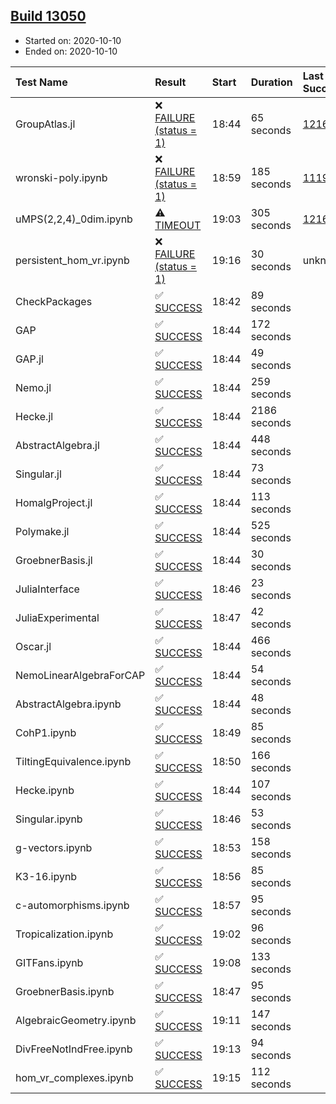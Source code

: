 ## [Build 13050](https://oscarci.mathematik.uni-kl.de/job/oscar/13050/)

* Started on: 2020-10-10
* Ended on: 2020-10-10

| Test Name    | Result | Start | Duration | Last Success | First Failure |
|:-------------|:-------|:------|:---------|:-------------|:--------------|
| GroupAtlas.jl | ❌ [FAILURE (status = 1)](https://oscarci.mathematik.uni-kl.de/job/oscar/13050/artifact/logs/build-13050/GroupAtlas.jl.log) | 18:44 | 65 seconds | [12167](https://oscarci.mathematik.uni-kl.de/job/oscar/12167/) | [12168](https://oscarci.mathematik.uni-kl.de/job/oscar/12168/) |
| wronski-poly.ipynb | ❌ [FAILURE (status = 1)](https://oscarci.mathematik.uni-kl.de/job/oscar/13050/artifact/logs/build-13050/wronski-poly.ipynb.log) | 18:59 | 185 seconds | [11192](https://oscarci.mathematik.uni-kl.de/job/oscar/11192/) | [11193](https://oscarci.mathematik.uni-kl.de/job/oscar/11193/) |
| uMPS(2,2,4)_0dim.ipynb | ⚠ [TIMEOUT](https://oscarci.mathematik.uni-kl.de/job/oscar/13050/artifact/logs/build-13050/uMPS-2-2-4-_0dim.ipynb.log) | 19:03 | 305 seconds | [12167](https://oscarci.mathematik.uni-kl.de/job/oscar/12167/) | [12168](https://oscarci.mathematik.uni-kl.de/job/oscar/12168/) |
| persistent_hom_vr.ipynb | ❌ [FAILURE (status = 1)](https://oscarci.mathematik.uni-kl.de/job/oscar/13050/artifact/logs/build-13050/persistent_hom_vr.ipynb.log) | 19:16 | 30 seconds | unknown | unknown |
| CheckPackages | ✅ [SUCCESS](https://oscarci.mathematik.uni-kl.de/job/oscar/13050/artifact/logs/build-13050/CheckPackages.log) | 18:42 | 89 seconds |  |  |
| GAP | ✅ [SUCCESS](https://oscarci.mathematik.uni-kl.de/job/oscar/13050/artifact/logs/build-13050/GAP.log) | 18:44 | 172 seconds |  |  |
| GAP.jl | ✅ [SUCCESS](https://oscarci.mathematik.uni-kl.de/job/oscar/13050/artifact/logs/build-13050/GAP.jl.log) | 18:44 | 49 seconds |  |  |
| Nemo.jl | ✅ [SUCCESS](https://oscarci.mathematik.uni-kl.de/job/oscar/13050/artifact/logs/build-13050/Nemo.jl.log) | 18:44 | 259 seconds |  |  |
| Hecke.jl | ✅ [SUCCESS](https://oscarci.mathematik.uni-kl.de/job/oscar/13050/artifact/logs/build-13050/Hecke.jl.log) | 18:44 | 2186 seconds |  |  |
| AbstractAlgebra.jl | ✅ [SUCCESS](https://oscarci.mathematik.uni-kl.de/job/oscar/13050/artifact/logs/build-13050/AbstractAlgebra.jl.log) | 18:44 | 448 seconds |  |  |
| Singular.jl | ✅ [SUCCESS](https://oscarci.mathematik.uni-kl.de/job/oscar/13050/artifact/logs/build-13050/Singular.jl.log) | 18:44 | 73 seconds |  |  |
| HomalgProject.jl | ✅ [SUCCESS](https://oscarci.mathematik.uni-kl.de/job/oscar/13050/artifact/logs/build-13050/HomalgProject.jl.log) | 18:44 | 113 seconds |  |  |
| Polymake.jl | ✅ [SUCCESS](https://oscarci.mathematik.uni-kl.de/job/oscar/13050/artifact/logs/build-13050/Polymake.jl.log) | 18:44 | 525 seconds |  |  |
| GroebnerBasis.jl | ✅ [SUCCESS](https://oscarci.mathematik.uni-kl.de/job/oscar/13050/artifact/logs/build-13050/GroebnerBasis.jl.log) | 18:44 | 30 seconds |  |  |
| JuliaInterface | ✅ [SUCCESS](https://oscarci.mathematik.uni-kl.de/job/oscar/13050/artifact/logs/build-13050/JuliaInterface.log) | 18:46 | 23 seconds |  |  |
| JuliaExperimental | ✅ [SUCCESS](https://oscarci.mathematik.uni-kl.de/job/oscar/13050/artifact/logs/build-13050/JuliaExperimental.log) | 18:47 | 42 seconds |  |  |
| Oscar.jl | ✅ [SUCCESS](https://oscarci.mathematik.uni-kl.de/job/oscar/13050/artifact/logs/build-13050/Oscar.jl.log) | 18:44 | 466 seconds |  |  |
| NemoLinearAlgebraForCAP | ✅ [SUCCESS](https://oscarci.mathematik.uni-kl.de/job/oscar/13050/artifact/logs/build-13050/NemoLinearAlgebraForCAP.log) | 18:44 | 54 seconds |  |  |
| AbstractAlgebra.ipynb | ✅ [SUCCESS](https://oscarci.mathematik.uni-kl.de/job/oscar/13050/artifact/logs/build-13050/AbstractAlgebra.ipynb.log) | 18:44 | 48 seconds |  |  |
| CohP1.ipynb | ✅ [SUCCESS](https://oscarci.mathematik.uni-kl.de/job/oscar/13050/artifact/logs/build-13050/CohP1.ipynb.log) | 18:49 | 85 seconds |  |  |
| TiltingEquivalence.ipynb | ✅ [SUCCESS](https://oscarci.mathematik.uni-kl.de/job/oscar/13050/artifact/logs/build-13050/TiltingEquivalence.ipynb.log) | 18:50 | 166 seconds |  |  |
| Hecke.ipynb | ✅ [SUCCESS](https://oscarci.mathematik.uni-kl.de/job/oscar/13050/artifact/logs/build-13050/Hecke.ipynb.log) | 18:44 | 107 seconds |  |  |
| Singular.ipynb | ✅ [SUCCESS](https://oscarci.mathematik.uni-kl.de/job/oscar/13050/artifact/logs/build-13050/Singular.ipynb.log) | 18:46 | 53 seconds |  |  |
| g-vectors.ipynb | ✅ [SUCCESS](https://oscarci.mathematik.uni-kl.de/job/oscar/13050/artifact/logs/build-13050/g-vectors.ipynb.log) | 18:53 | 158 seconds |  |  |
| K3-16.ipynb | ✅ [SUCCESS](https://oscarci.mathematik.uni-kl.de/job/oscar/13050/artifact/logs/build-13050/K3-16.ipynb.log) | 18:56 | 85 seconds |  |  |
| c-automorphisms.ipynb | ✅ [SUCCESS](https://oscarci.mathematik.uni-kl.de/job/oscar/13050/artifact/logs/build-13050/c-automorphisms.ipynb.log) | 18:57 | 95 seconds |  |  |
| Tropicalization.ipynb | ✅ [SUCCESS](https://oscarci.mathematik.uni-kl.de/job/oscar/13050/artifact/logs/build-13050/Tropicalization.ipynb.log) | 19:02 | 96 seconds |  |  |
| GITFans.ipynb | ✅ [SUCCESS](https://oscarci.mathematik.uni-kl.de/job/oscar/13050/artifact/logs/build-13050/GITFans.ipynb.log) | 19:08 | 133 seconds |  |  |
| GroebnerBasis.ipynb | ✅ [SUCCESS](https://oscarci.mathematik.uni-kl.de/job/oscar/13050/artifact/logs/build-13050/GroebnerBasis.ipynb.log) | 18:47 | 95 seconds |  |  |
| AlgebraicGeometry.ipynb | ✅ [SUCCESS](https://oscarci.mathematik.uni-kl.de/job/oscar/13050/artifact/logs/build-13050/AlgebraicGeometry.ipynb.log) | 19:11 | 147 seconds |  |  |
| DivFreeNotIndFree.ipynb | ✅ [SUCCESS](https://oscarci.mathematik.uni-kl.de/job/oscar/13050/artifact/logs/build-13050/DivFreeNotIndFree.ipynb.log) | 19:13 | 94 seconds |  |  |
| hom_vr_complexes.ipynb | ✅ [SUCCESS](https://oscarci.mathematik.uni-kl.de/job/oscar/13050/artifact/logs/build-13050/hom_vr_complexes.ipynb.log) | 19:15 | 112 seconds |  |  |
